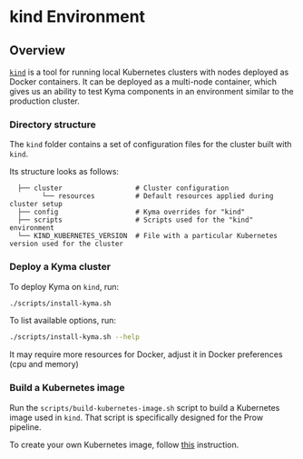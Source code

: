 # kind Environment

## Overview

[`kind`](https://github.com/kubernetes-sigs/kind) is a tool for running local Kubernetes clusters with nodes deployed as Docker containers. It can be deployed as a multi-node container, which gives us an ability to test Kyma components in an environment similar to the production cluster.

### Directory structure

The `kind` folder contains a set of configuration files for the cluster built with `kind`.

Its structure looks as follows:

```
  ├── cluster                  # Cluster configuration
        └── resources          # Default resources applied during cluster setup
  ├── config                   # Kyma overrides for "kind"
  ├── scripts                  # Scripts used for the "kind" environment
  └── KIND_KUBERNETES_VERSION  # File with a particular Kubernetes version used for the cluster
```

### Deploy a Kyma cluster

To deploy Kyma on `kind`, run:

```bash
./scripts/install-kyma.sh
```

To list available options, run:

```bash
./scripts/install-kyma.sh --help
```

It may require more resources for Docker, adjust it in Docker preferences (cpu and memory)

### Build a Kubernetes image

Run the `scripts/build-kubernetes-image.sh` script to build a Kubernetes image used in `kind`. That script is specifically designed for the Prow pipeline.

To create your own Kubernetes image, follow [this](https://kind.sigs.k8s.io/docs/user/quick-start/#building-images) instruction.
